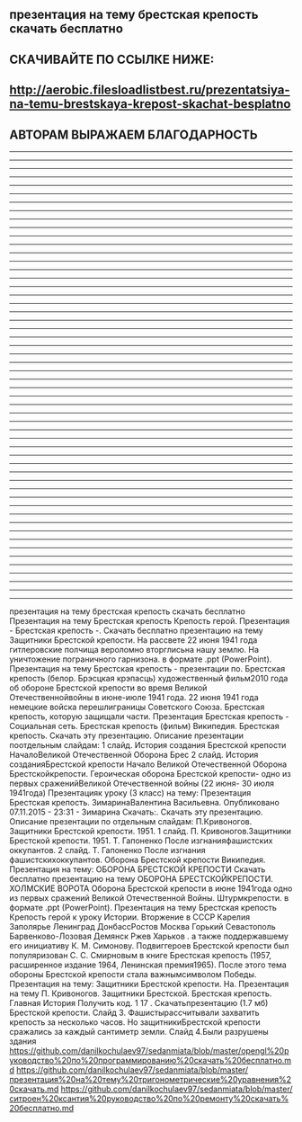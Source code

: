 презентация на тему брестская крепость скачать бесплатно
--------------------------------------------------
СКАЧИВАЙТЕ ПО ССЫЛКЕ НИЖЕ:
--------------------------------------------------
http://aerobic.filesloadlistbest.ru/prezentatsiya-na-temu-brestskaya-krepost-skachat-besplatno
--------------------------------------------------
АВТОРАМ ВЫРАЖАЕМ БЛАГОДАРНОСТЬ
--------------------------------------------------
--------------------------------------------------
--------------------------------------------------
--------------------------------------------------
--------------------------------------------------
--------------------------------------------------
--------------------------------------------------
--------------------------------------------------
--------------------------------------------------
--------------------------------------------------
--------------------------------------------------
--------------------------------------------------
--------------------------------------------------
--------------------------------------------------
--------------------------------------------------
--------------------------------------------------
--------------------------------------------------
--------------------------------------------------
--------------------------------------------------
--------------------------------------------------
--------------------------------------------------
--------------------------------------------------
--------------------------------------------------
--------------------------------------------------
--------------------------------------------------
--------------------------------------------------
--------------------------------------------------
--------------------------------------------------
--------------------------------------------------
--------------------------------------------------
--------------------------------------------------
--------------------------------------------------
--------------------------------------------------
--------------------------------------------------
--------------------------------------------------
--------------------------------------------------
--------------------------------------------------
--------------------------------------------------
--------------------------------------------------
--------------------------------------------------
--------------------------------------------------
--------------------------------------------------
--------------------------------------------------
--------------------------------------------------
--------------------------------------------------
--------------------------------------------------
--------------------------------------------------
--------------------------------------------------
--------------------------------------------------
--------------------------------------------------
--------------------------------------------------
--------------------------------------------------
--------------------------------------------------
--------------------------------------------------
--------------------------------------------------
презентация на тему брестская крепость скачать бесплатно Презентация на тему Брестская крепость Крепость герой. Презентация - Брестская крепость -. Скачать бесплатно презентацию на тему Защитники Брестской крепости. На рассвете 22 июня 1941 года гитлеровские полчища вероломно вторглисьна нашу землю. На уничтожение пограничного гарнизона. в формате .ppt (PowerPoint). Презентация на тему Брестская крепость - презентации по. Брестская крепость (белор. Брэсцкая крэпасць)  художественный фильм2010 года об обороне Брестской крепости во время Великой Отечественнойвойны в июне-июле 1941 года. 22 июня 1941 года немецкие войска перешлиграницы Советского Союза. Брестская крепость, которую защищали части. Презентация Брестская крепость - Социальная сеть. Брестская крепость (фильм)  Википедия. Брестская крепость. Скачать эту презентацию. Описание презентации поотдельным слайдам: 1 слайд. История создания Брестской крепости НачалоВеликой Отечественной Оборона Брес 2 слайд. История созданияБрестской крепости Начало Великой Отечественной Оборона Брестскойкрепости. Героическая оборона Брестской крепости- одно из первых сраженийВеликой Отечественной войны (22 июня- 30 июля 1941года)  Презентацияк уроку (3 класс) на тему: Презентация Брестская крепость. ЗимаринаВалентина Васильевна. Опубликовано 07.11.2015 - 23:31 - Зимарина Скачать:. Скачать эту презентацию. Описание презентации по отдельным слайдам: П.Кривоногов. Защитники Брестской крепости. 1951. 1 слайд. П. Кривоногов.Защитники Брестской крепости. 1951. Т. Гапоненко После изгнанияфашистских оккупантов. 2 слайд. Т. Гапоненко После изгнания фашистскихоккупантов. Оборона Брестской крепости  Википедия. Презентация на тему: ОБОРОНА БРЕСТСКОЙ КРЕПОСТИ
Скачать бесплатно презентацию на тему ОБОРОНА БРЕСТСКОЙКРЕПОСТИ. ХОЛМСКИЕ ВОРОТА Оборона Брестской крепости в июне 1941года одно из первых сражений Великой Отечественной Войны. Штурмкрепости. в формате .ppt (PowerPoint). Презентация на тему Брестская крепость Крепость герой к уроку Истории. Вторжение в СССР  Карелия  Заполярье  Ленинград  ДонбассРостов Москва  Горький  Севастополь  Барвенково-Лозовая  Демянск  Ржев Харьков . а также поддержавшему его инициативу К. М. Симонову. Подвиггероев Брестской крепости был популяризован С. С. Смирновым в книге Брестская крепость (1957, расширенное издание 1964, Ленинская премия1965). После этого тема обороны Брестской крепости стала важнымсимволом Победы. Презентация на тему: Защитники Брестской крепости.  На. Презентация на тему П. Кривоногов. Защитники Брестской. Брестская крепость. Главная История Получить код.  1  17 . Скачатьпрезентацию (1.7 мб)  Брестской крепости. Слайд 3. Фашистырассчитывали захватить крепость за несколько часов. Но защитникиБрестской крепости сражались за каждый сантиметр земли. Слайд 4.Были разрушены здания
https://github.com/danilkochulaev97/sedanmiata/blob/master/opengl%20руководство%20по%20программированию%20скачать%20бесплатно.md
https://github.com/danilkochulaev97/sedanmiata/blob/master/презентация%20на%20тему%20тригонометрические%20уравнения%20скачать.md
https://github.com/danilkochulaev97/sedanmiata/blob/master/ситроен%20ксантия%20руководство%20по%20ремонту%20скачать%20бесплатно.md